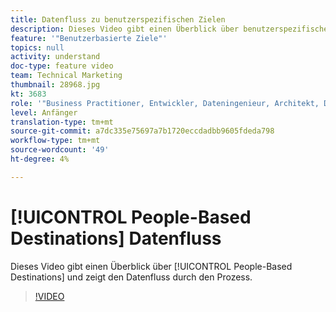 ```yaml
---
title: Datenfluss zu benutzerspezifischen Zielen
description: Dieses Video gibt einen Überblick über benutzerspezifische Ziele und zeigt den Datenfluss durch den Prozess.
feature: '"Benutzerbasierte Ziele"'
topics: null
activity: understand
doc-type: feature video
team: Technical Marketing
thumbnail: 28968.jpg
kt: 3683
role: '"Business Practitioner, Entwickler, Dateningenieur, Architekt, Data Architect, Administrator, Leader"'
level: Anfänger
translation-type: tm+mt
source-git-commit: a7dc335e75697a7b1720eccdadbb9605fdeda798
workflow-type: tm+mt
source-wordcount: '49'
ht-degree: 4%

---
```



# [!UICONTROL People-Based Destinations] Datenfluss

Dieses Video gibt einen Überblick über [!UICONTROL People-Based Destinations] und zeigt den Datenfluss durch den Prozess.

>[!VIDEO](https://video.tv.adobe.com/v/28968/?quality=12)
